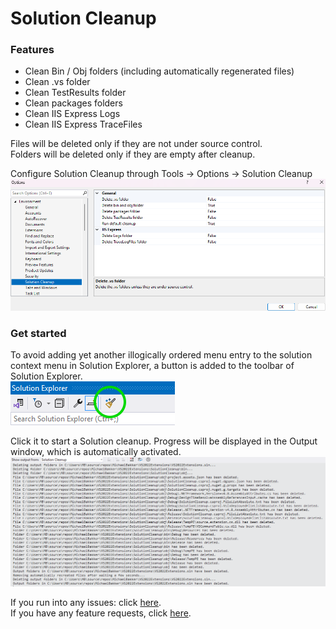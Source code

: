 # Solution Cleanup

### Features
- Clean Bin / Obj folders (including automatically regenerated files)
- Clean .vs folder
- Clean TestResults folder
- Clean packages folders
- Clean IIS Express Logs
- Clean IIS Express TraceFiles

Files will be deleted only if they are not under source control.  
Folders will be deleted only if they are empty after cleanup.

Configure Solution Cleanup through Tools -> Options -> Solution Cleanup  
![Options](images/options.png)

### Get started

To avoid adding yet another illogically ordered menu entry to the solution context menu in Solution Explorer, a button is added to the toolbar of Solution Explorer.  
![Toolbar](images/toolbar.png)

Click it to start a Solution cleanup.
Progress will be displayed in the Output window, which is automatically activated.  
![Output](images/output.png)

If you run into any issues: click [here](https://github.com/TheBlueHeron/VS2022Extensions/issues).  
If you have any feature requests, click [here](https://github.com/TheBlueHeron/VS2022Extensions/discussions/1).